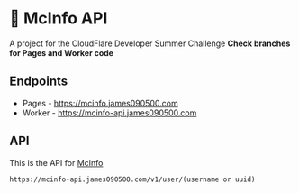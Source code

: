 # 🌌 McInfo API
A project for the CloudFlare Developer Summer Challenge
**Check branches for Pages and Worker code**

## Endpoints
- Pages - https://mcinfo.james090500.com
- Worker - https://mcinfo-api.james090500.com

## API
This is the API for [McInfo](https://mcinfo.james090500.com)
```
https://mcinfo-api.james090500.com/v1/user/(username or uuid)
```